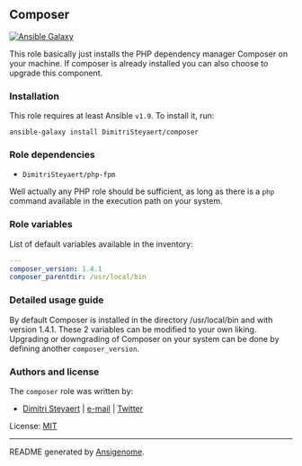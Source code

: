 ## Composer

[![Ansible Galaxy](http://img.shields.io/badge/galaxy-DimitriSteyaert/composer-660198.svg?style=flat)](https://galaxy.ansible.com/detail#/role/DimitriSteyaert)


This role basically just installs the PHP dependency manager Composer on your machine. If composer is already installed you can also choose to upgrade this component.

### Installation

This role requires at least Ansible `v1.9`. To install it, run:

```Shell
ansible-galaxy install DimitriSteyaert/composer
```

### Role dependencies

- `DimitriSteyaert/php-fpm`

Well actually any PHP role should be sufficient, as long as there is a `php` command available in the execution path on your system.

### Role variables

List of default variables available in the inventory:

```YAML
---
composer_version: 1.4.1
composer_parentdir: /usr/local/bin
```

### Detailed usage guide

By default Composer is installed in the directory /usr/local/bin and with version 1.4.1. These 2 variables can be modified to your own liking.
Upgrading or downgrading of Composer on your system can be done by defining another `composer_version`.

### Authors and license

The `composer` role was written by:

- [Dimitri Steyaert](https://www.steyaert.be) | [e-mail](mailto:dimitri@steyaert.be) | [Twitter](https://twitter.com/DimitriSteyaert)

License: [MIT](https://tldrlegal.com/license/mit-license)

***

README generated by [Ansigenome](https://github.com/nickjj/ansigenome/).

